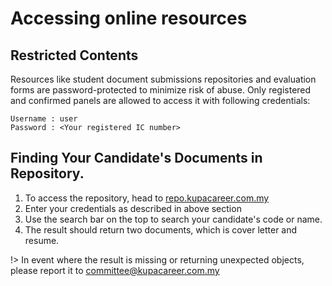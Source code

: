 # Accessing online resources

## Restricted Contents
Resources like student document submissions repositories and evaluation forms are password-protected to minimize risk of abuse. Only registered and confirmed panels are allowed to access it with following credentials:

```
Username : user
Password : <Your registered IC number>
```

## Finding Your Candidate's Documents in Repository.
1. To access the repository, head to [repo.kupacareer.com.my](https://repo.kupacareer.com.my)
2. Enter your credentials as described in above section
3. Use the search bar on the top to search your candidate's code or name.
4. The result should return two documents, which is cover letter and resume. 

!> In event where the result is missing or returning unexpected objects, please report it to committee@kupacareer.com.my